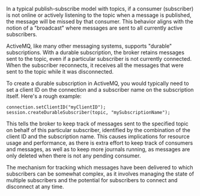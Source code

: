 In a typical publish-subscribe model with topics, if a consumer (subscriber) is not online or actively listening to the
topic when a message is published, the message will be missed by that consumer. This behavior aligns with the notion of
a "broadcast" where messages are sent to all currently active subscribers.

ActiveMQ, like many other messaging systems, supports "durable" subscriptions. With a durable subscription, the broker
retains messages sent to the topic, even if a particular subscriber is not currently connected. When the subscriber 
reconnects, it receives all the messages that were sent to the topic while it was disconnected.

To create a durable subscription in ActiveMQ, you would typically need to set a client ID on the connection and a 
subscriber name on the subscription itself. Here's a rough example:

```
connection.setClientID("myClientID");
session.createDurableSubscriber(topic, "mySubscriptionName");
```

This tells the broker to keep track of messages sent to the specified topic on behalf of this particular subscriber, 
identified by the combination of the client ID and the subscription name. This causes implications for resource usage
and performance, as there is extra effort to keep track of consumers and messages, as well as to keep more journals
running, as messages are only deleted when there is not any pending consumer.

The mechanism for tracking which messages have been delivered to which subscribers can be somewhat complex, as it 
involves managing the state of multiple subscribers and the potential for subscribers to connect and disconnect at any 
time. 